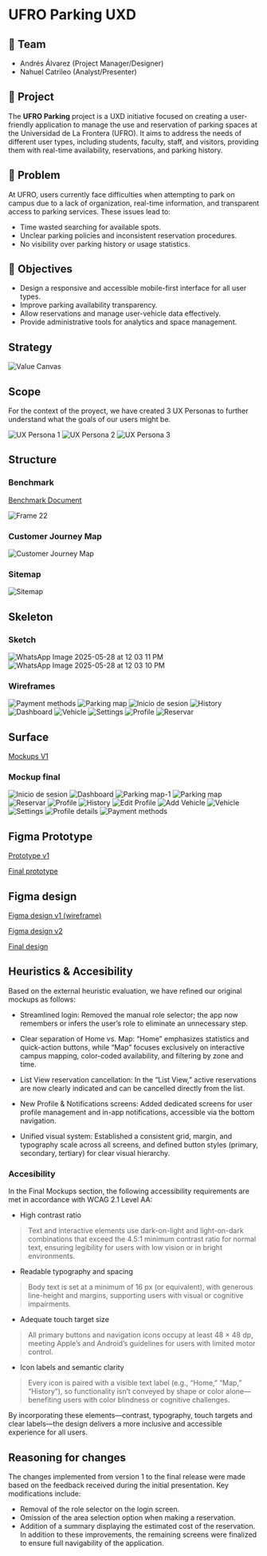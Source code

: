 # UFRO Parking UXD

## 👥 Team

- Andrés Álvarez (Project Manager/Designer)
- Nahuel Catrileo (Analyst/Presenter)

## 📱 Project

The **UFRO Parking** project is a UXD initiative focused on creating a user-friendly application to manage the use and reservation of parking spaces at the Universidad de La Frontera (UFRO). It aims to address the needs of different user types, including students, faculty, staff, and visitors, providing them with real-time availability, reservations, and parking history.

## 📌 Problem

At UFRO, users currently face difficulties when attempting to park on campus due to a lack of organization, real-time information, and transparent access to parking services. These issues lead to:

- Time wasted searching for available spots.
- Unclear parking policies and inconsistent reservation procedures.
- No visibility over parking history or usage statistics.

## 🎯 Objectives

- Design a responsive and accessible mobile-first interface for all user types.
- Improve parking availability transparency.
- Allow reservations and manage user-vehicle data effectively.
- Provide administrative tools for analytics and space management.

## Strategy
![Value Canvas](https://github.com/user-attachments/assets/9d1c3ce4-8adb-4c47-8a41-b6571ea13d40)

## Scope
For the context of the proyect, we have created 3 UX Personas to further understand what the goals of our users might be.

![UX Persona 1](https://github.com/user-attachments/assets/0effe138-e61c-4aba-9e4c-762e1a8eb952)
![UX Persona 2](https://github.com/user-attachments/assets/a242c078-ac9d-44ff-9635-0e1d222a7875)
![UX Persona 3](https://github.com/user-attachments/assets/77b59717-b943-4d75-8eeb-92c585b80ad0)

## Structure
### Benchmark
[Benchmark Document](https://github.com/andres-alvarez19/estacionamiento-ufro/blob/main/Brenchmark/Benchmark.md)

![Frame 22](https://github.com/user-attachments/assets/a602574e-b675-46a7-af9e-30522da95b01)

### Customer Journey Map

![Customer Journey Map](https://github.com/user-attachments/assets/c4e3d9cf-d491-437d-849a-5c190fe414f2)

### Sitemap

![Sitemap](https://github.com/user-attachments/assets/3dbaa369-bbce-49d5-876c-9eebc0eebf5e)

## Skeleton

### Sketch
![WhatsApp Image 2025-05-28 at 12 03 11 PM](https://github.com/user-attachments/assets/6e1a42fa-2c1d-41b7-b12f-ef04cdcfc03d)
![WhatsApp Image 2025-05-28 at 12 03 10 PM](https://github.com/user-attachments/assets/ae7f9a0c-bd08-4a29-9c7f-9acd82fef59b)

### Wireframes

![Payment methods](https://github.com/user-attachments/assets/8ed9ae9d-a041-42e9-93d0-3eeffb510863)
![Parking map](https://github.com/user-attachments/assets/626fc217-12d2-49cc-b4fc-64a2508a23b3)
![Inicio de sesion](https://github.com/user-attachments/assets/d88ec4df-76f9-4b34-b694-952f355c5c63)
![History](https://github.com/user-attachments/assets/2652463a-97d0-4b5c-a783-894410bc5883)
![Dashboard](https://github.com/user-attachments/assets/223ea867-1b63-49f3-9014-fdcab1cf1aa0)
![Vehicle](https://github.com/user-attachments/assets/8e57d150-d6a4-4c98-a2d1-25823a88c0a6)
![Settings](https://github.com/user-attachments/assets/0ff23741-f675-41ae-9a49-2c5581d0f8a3)
![Profile](https://github.com/user-attachments/assets/f8a8e800-3695-4c65-a66f-f17079d8579b)
![Reservar](https://github.com/user-attachments/assets/265585d4-a87a-43bb-930c-31511f301a88)


## Surface
[Mockups V1](https://github.com/andres-alvarez19/estacionamiento-ufro/blob/main/deliverables/Mockups/mockups.md)

### Mockup final

![Inicio de sesion](https://github.com/user-attachments/assets/bbdc73f5-a26c-4139-9fe6-e0db97bfda87)
![Dashboard](https://github.com/user-attachments/assets/5311a8b8-5741-4de6-8825-0c7d8857fd47)
![Parking map-1](https://github.com/user-attachments/assets/d9855faa-3226-4079-afb0-bed9e86070c5)
![Parking map](https://github.com/user-attachments/assets/5532be6d-05d8-40a8-9002-24939c006eb9)
![Reservar](https://github.com/user-attachments/assets/a4442844-a8d0-4255-b70f-80ea4ee7455e)
![Profile](https://github.com/user-attachments/assets/fed0cf09-e244-4abe-bfaa-921feba6c0f6)
![History](https://github.com/user-attachments/assets/3452443f-03e3-48b7-ba8f-7f42afc034df)
![Edit Profile](https://github.com/user-attachments/assets/bdca65e4-4ae4-418c-a9d5-a1ad53fc9078)
![Add Vehicle](https://github.com/user-attachments/assets/94e0986b-1462-4ccc-88da-029e30e0c305)
![Vehicle](https://github.com/user-attachments/assets/1f611532-ae68-4952-9109-03010cb45df9)
![Settings](https://github.com/user-attachments/assets/4b861147-9db2-4074-803d-2fc500b2c5d0)
![Profile details](https://github.com/user-attachments/assets/739a9e3d-1530-4782-8aeb-04a7364b0471)
![Payment methods](https://github.com/user-attachments/assets/d8bd0afe-56ee-460f-84fd-58021c292b75)


## Figma Prototype

[Prototype v1](https://www.figma.com/proto/dDiHP3pFwrYQTXsImSc0D3/Estacionamiento--Copia-?t=3KfREQraM2P2nw9D-0&scaling=scale-down&content-scaling=fixed&page-id=0%3A1&node-id=1-2&starting-point-node-id=1%3A2)

[Final prototype](https://www.figma.com/proto/cnUjrah5jbOEpTv6TfGex0/Estacionamiento?node-id=1-2&p=f&t=erOYt2RysL5ffHaq-0&scaling=scale-down&content-scaling=fixed&page-id=0%3A1&starting-point-node-id=1%3A2)

## Figma design

[Figma design v1 (wireframe)](https://www.figma.com/design/9MYECD2RUertoHZJaU0aHO/Estacionamiento--Copia-?t=SuIYPc0TQyv1yyYb-0)

[Figma design v2](https://www.figma.com/design/dDiHP3pFwrYQTXsImSc0D3/Estacionamiento--Copia-?t=3KfREQraM2P2nw9D-0)

[Final design](https://www.figma.com/design/cnUjrah5jbOEpTv6TfGex0/Estacionamiento?node-id=0-1&p=f&t=erOYt2RysL5ffHaq-0)


## Heuristics & Accesibility

Based on the external heuristic evaluation, we have refined our original mockups as follows:

- Streamlined login: Removed the manual role selector; the app now remembers or infers the user’s role to eliminate an unnecessary step.

- Clear separation of Home vs. Map: “Home” emphasizes statistics and quick-action buttons, while “Map” focuses exclusively on interactive campus mapping, color-coded availability, and filtering by zone and time.

- List View reservation cancellation: In the “List View,” active reservations are now clearly indicated and can be cancelled directly from the list.

- New Profile & Notifications screens: Added dedicated screens for user profile management and in-app notifications, accessible via the bottom navigation.

- Unified visual system: Established a consistent grid, margin, and typography scale across all screens, and defined button styles (primary, secondary, tertiary) for clear visual hierarchy.

### Accesibility
In the Final Mockups section, the following accessibility requirements are met in accordance with WCAG 2.1 Level AA:

- High contrast ratio
> Text and interactive elements use dark-on-light and light-on-dark combinations that exceed the 4.5:1 minimum contrast ratio for normal text, ensuring legibility for users with low vision or in bright environments.

- Readable typography and spacing
> Body text is set at a minimum of 16 px (or equivalent), with generous line-height and margins, supporting users with visual or cognitive impairments.

- Adequate touch target size
> All primary buttons and navigation icons occupy at least 48 × 48 dp, meeting Apple’s and Android’s guidelines for users with limited motor control.

- Icon labels and semantic clarity
> Every icon is paired with a visible text label (e.g., “Home,” “Map,” “History”), so functionality isn’t conveyed by shape or color alone—benefiting users with color blindness or cognitive challenges.

By incorporating these elements—contrast, typography, touch targets and clear labels—the design delivers a more inclusive and accessible experience for all users.

## Reasoning for changes

The changes implemented from version 1 to the final release were made based on the feedback received during the initial presentation. Key modifications include:
- Removal of the role selector on the login screen.
- Omission of the area selection option when making a reservation.
- Addition of a summary displaying the estimated cost of the reservation.
In addition to these improvements, the remaining screens were finalized to ensure full navigability of the application.
